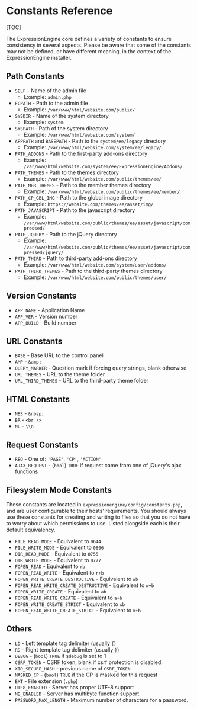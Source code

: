 <!--
    This source file is part of the open source project
    ExpressionEngine User Guide (https://github.com/ExpressionEngine/ExpressionEngine-User-Guide)

    @link      https://expressionengine.com/
    @copyright Copyright (c) 2003-2020, Packet Tide, LLC (https://packettide.com)
    @license   https://expressionengine.com/license Licensed under Apache License, Version 2.0
-->

# Constants Reference

[TOC]

The ExpressionEngine core defines a variety of constants to ensure consistency in several aspects. Please be aware that some of the constants may not be defined, or have different meaning, in the context of the ExpressionEngine installer.

## Path Constants

- `SELF` - Name of the admin file
    - Example: `admin.php`
- `FCPATH` - Path to the admin file
    - Example: `/var/www/html/website.com/public/`
- `SYSDIR` - Name of the system directory
    - Example: `system`
- `SYSPATH` - Path of the system directory
    - Example: `/var/www/html/website.com/system/`
- `APPPATH` and `BASEPATH` - Path to the `system/ee/legacy` directory
    - Example: `/var/www/html/website.com/system/ee/legacy/`
- `PATH_ADDONS` - Path to the first-party add-ons directory
    - Example: `/var/www/html/website.com/system/ee/ExpressionEngine/Addons/`
- `PATH_THEMES` - Path to the themes directory
    - Example: `/var/www/html/website.com/public/themes/ee/`
- `PATH_MBR_THEMES` - Path to the member themes directory
    - Example: `/var/www/html/website.com/public/themes/ee/member/`
- `PATH_CP_GBL_IMG` - Path to the global image directory
    - Example: `https://website.com/themes/ee/asset/img/`
- `PATH_JAVASCRIPT` - Path to the javascript directory
    - Example: `/var/www/html/website.com/public/themes/ee/asset/javascript/compressed/`
- `PATH_JQUERY` - Path to the jQuery directory
    - Example: `/var/www/html/website.com/public/themes/ee/asset/javascript/compressed/jquery/`
- `PATH_THIRD` - Path to third-party add-ons directory
    - Example: `/var/www/html/website.com/system/user/addons/`
- `PATH_THIRD_THEMES` - Path to the third-party themes directory
    - Example: `/var/www/html/website.com/public/themes/user/`

## Version Constants

- `APP_NAME` - Application Name
- `APP_VER` - Version number
- `APP_BUILD` - Build number

## URL Constants

- `BASE` - Base URL to the control panel
- `AMP` - `&amp;`
- `QUERY_MARKER` - Question mark if forcing query strings, blank otherwise
- `URL_THEMES` - URL to the theme folder
- `URL_THIRD_THEMES` - URL to the third-party theme folder

## HTML Constants

- `NBS` - `&nbsp;`
- `BR` - `<br />`
- `NL` - `\\n`

## Request Constants

- `REQ` - One of: `'PAGE'`, `'CP'`, `'ACTION'`
- `AJAX_REQUEST` - (`bool`) `TRUE` if request came from one of jQuery's ajax functions

## Filesystem Mode Constants

These constants are located in `expressionengine/config/constants.php`, and are user configurable to their hosts' requirements. You should always use these constants for creating and writing to files so that you do not have to worry about which permissions to use. Listed alongside each is their default equivalency.

- `FILE_READ_MODE` - Equivalent to `0644`
- `FILE_WRITE_MODE` - Equivalent to `0666`
- `DIR_READ_MODE` - Equivalent to `0755`
- `DIR_WRITE_MODE` - Equivalent to `0777`
- `FOPEN_READ` - Equivalent to `rb`
- `FOPEN_READ_WRITE` - Equivalent to `r+b`
- `FOPEN_WRITE_CREATE_DESTRUCTIVE` - Equivalent to `wb`
- `FOPEN_READ_WRITE_CREATE_DESTRUCTIVE` - Equivalent to `w+b`
- `FOPEN_WRITE_CREATE` - Equivalent to `ab`
- `FOPEN_READ_WRITE_CREATE` - Equivalent to `a+b`
- `FOPEN_WRITE_CREATE_STRICT` - Equivalent to `xb`
- `FOPEN_READ_WRITE_CREATE_STRICT` - Equivalent to `x+b`

## Others

- `LD` - Left template tag delimiter (usually `{`)
- `RD` - Right template tag delimiter (usually `}`)
- `DEBUG` - (`bool`) `TRUE` if `$debug` is set to 1
- `CSRF_TOKEN` - CSRF token, blank if csrf protection is disabled.
- `XID_SECURE_HASH` - previous name of `CSRF_TOKEN`
- `MASKED_CP` - (`bool`) `TRUE` if the CP is masked for this request
- `EXT` - File extension (`.php`)
- `UTF8_ENABLED` - Server has proper UTF-8 support
- `MB_ENABLED` - Server has multibyte function support
- `PASSWORD_MAX_LENGTH` - Maximum number of characters for a password.
